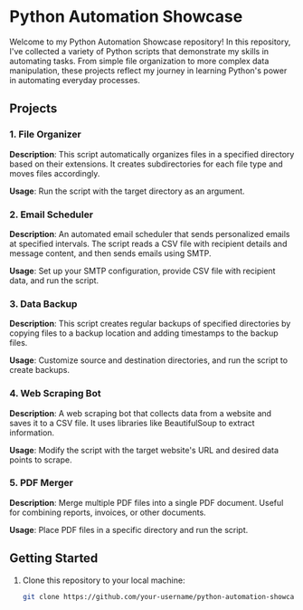 # Python Automation Showcase

Welcome to my Python Automation Showcase repository! In this repository, I've collected a variety of Python scripts that demonstrate my skills in automating tasks. From simple file organization to more complex data manipulation, these projects reflect my journey in learning Python's power in automating everyday processes.

## Projects

### 1. File Organizer

**Description**: This script automatically organizes files in a specified directory based on their extensions. It creates subdirectories for each file type and moves files accordingly.

**Usage**: Run the script with the target directory as an argument.

### 2. Email Scheduler

**Description**: An automated email scheduler that sends personalized emails at specified intervals. The script reads a CSV file with recipient details and message content, and then sends emails using SMTP.

**Usage**: Set up your SMTP configuration, provide CSV file with recipient data, and run the script.

### 3. Data Backup

**Description**: This script creates regular backups of specified directories by copying files to a backup location and adding timestamps to the backup files.

**Usage**: Customize source and destination directories, and run the script to create backups.

### 4. Web Scraping Bot

**Description**: A web scraping bot that collects data from a website and saves it to a CSV file. It uses libraries like BeautifulSoup to extract information.

**Usage**: Modify the script with the target website's URL and desired data points to scrape.

### 5. PDF Merger

**Description**: Merge multiple PDF files into a single PDF document. Useful for combining reports, invoices, or other documents.

**Usage**: Place PDF files in a specific directory and run the script.

## Getting Started

1. Clone this repository to your local machine:

   ```bash
   git clone https://github.com/your-username/python-automation-showcase.git
